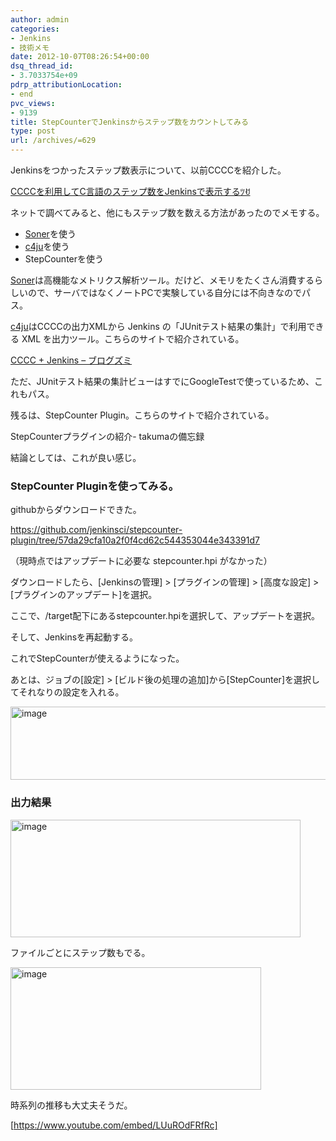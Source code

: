 ```yaml
---
author: admin
categories:
- Jenkins
- 技術メモ
date: 2012-10-07T08:26:54+00:00
dsq_thread_id:
- 3.7033754e+09
pdrp_attributionLocation:
- end
pvc_views:
- 9139
title: StepCounterでJenkinsからステップ数をカウントしてみる
type: post
url: /archives/=629
---
```


Jenkinsをつかったステップ数表示について、以前CCCCを紹介した。
  
<a title="CCCCを利用してC言語のステップ数をJenkinsで表示する" href="https://futurismo.biz/archives/507" rel="bookmark">CCCCを利用してC言語のステップ数をJenkinsで表示するﾂꀀ</a>
  
ネットで調べてみると、他にもステップ数を数える方法があったのでメモする。

  * [Soner][1]を使う
  * [c4ju][2]を使う
  * StepCounterを使う

[Soner][1]は高機能なメトリクス解析ツール。だけど、メモリをたくさん消費するらしいので、サーバではなくノートPCで実験している自分には不向きなのでパス。

[c4ju][2]はCCCCの出力XMLから Jenkins の「JUnitテスト結果の集計」で利用できる XML を出力ツール。こちらのサイトで紹介されている。
  
[CCCC + Jenkins &#8211; ブログズミ][3]

ただ、JUnitテスト結果の集計ビューはすでにGoogleTestで使っているため、これもパス。

残るは、StepCounter Plugin。こちらのサイトで紹介されている。
  
<a name="1324778439" href="https://d.hatena.ne.jp/takuma02141978/20111225/1324778439"></a>StepCounterプラグインの紹介- takumaの備忘録

結論としては、これが良い感じ。

### StepCounter Pluginを使ってみる。

githubからダウンロードできた。

<https://github.com/jenkinsci/stepcounter-plugin/tree/57da29cfa10a2f0f4cd62c544353044e343391d7>

（現時点ではアップデートに必要な stepcounter.hpi がなかった）

ダウンロードしたら、[Jenkinsの管理] > [プラグインの管理] > [高度な設定] >[プラグインのアップデート]を選択。

ここで、/target配下にあるstepcounter.hpiを選択して、アップデートを選択。
  
そして、Jenkinsを再起動する。

これでStepCounterが使えるようになった。
  
あとは、ジョブの[設定] > [ビルド後の処理の追加]から[StepCounter]を選択してそれなりの設定を入れる。

[<img style="background-image: none; padding-left: 0px; padding-right: 0px; display: inline; padding-top: 0px; border: 0px;" title="image" src="https://hmi-me.ciao.jp/wordpress/wp-content/uploads/image_thumb37.png" alt="image" width="537" height="117" border="0" />][4]

### 出力結果

[<img style="background-image: none; padding-left: 0px; padding-right: 0px; display: inline; padding-top: 0px; border-width: 0px;" title="image" src="https://hmi-me.ciao.jp/wordpress/wp-content/uploads/image_thumb38.png" alt="image" width="464" height="188" border="0" />][5]

ファイルごとにステップ数もでる。

[<img style="background-image: none; padding-left: 0px; padding-right: 0px; display: inline; padding-top: 0px; border-width: 0px;" title="image" src="https://hmi-me.ciao.jp/wordpress/wp-content/uploads/image_thumb39.png" alt="image" width="401" height="196" border="0" />][6]

時系列の推移も大丈夫そうだ。

[https://www.youtube.com/embed/LUuROdFRfRc]

<div id="fastlookup_top" style="display: none;">
</div>

 [1]: https://www.sonarsource.org/
 [2]: https://sourceforge.jp/projects/c4ju/wiki/FrontPage
 [3]: https://srz-zumix.blogspot.jp/2012/06/cccc-jenkins.html
 [4]: https://hmi-me.ciao.jp/wordpress/wp-content/uploads/image37.png
 [5]: https://hmi-me.ciao.jp/wordpress/wp-content/uploads/image38.png
 [6]: https://hmi-me.ciao.jp/wordpress/wp-content/uploads/image39.png